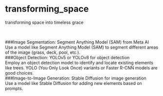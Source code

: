 # transforming_space </br>
transforming space into timeless grace </br>
 </br>
 </br>

###Image Segmentation: Segment Anything Model (SAM) from Meta AI </br>
Use a model like Segment Anything Model (SAM) to segment different areas of the image (grass, deck, pool, etc.). </br>
###Object Detection: YOLOv5 or YOLOv8 for object detection </br>
Employ an object detection model to identify and locate existing elements like trees. YOLO (You Only Look Once) variants or Faster R-CNN models are good choices. </br>
###Image-to-Image Generation: Stable Diffusion for image generation  </br>
Use a model like Stable Diffusion for adding new elements based on prompts. </br>


